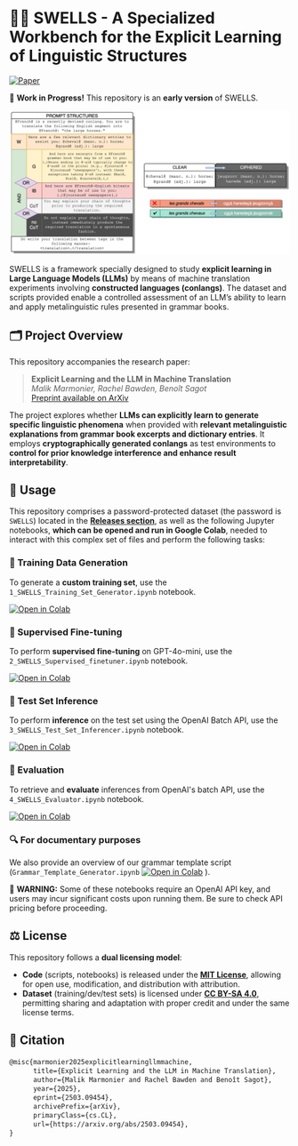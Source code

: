 # 🌊🌊 SWELLS - A Specialized Workbench for the Explicit Learning of Linguistic Structures
[![Paper](http://img.shields.io/badge/Arxiv:2503.09454-B31B1B.svg)](https://arxiv.org/abs/2503.09454)

🚧 **Work in Progress!** This repository is an **early version** of SWELLS.

<p align="center">
  <picture>
    <!-- Dark Mode SVG -->
    <source srcset="SWELLS_dark.svg" media="(prefers-color-scheme: dark)">
    <!-- Light Mode SVG (Default) -->
    <img src="SWELLS.svg" alt="Synoptic Illustration" width="800">
  </picture>
</p>


SWELLS is a framework specially designed to study **explicit learning in Large Language Models (LLMs)** by means of machine translation experiments involving **constructed languages (conlangs)**. The dataset and scripts provided enable a controlled assessment of an LLM’s ability to learn and apply metalinguistic rules presented in grammar books.

## 🗂 **Project Overview**

This repository accompanies the research paper:

> **Explicit Learning and the LLM in Machine Translation**  
> *Malik Marmonier, Rachel Bawden, Benoît Sagot*  
> [Preprint available on ArXiv](https://arxiv.org/abs/2503.09454)

The project explores whether **LLMs can explicitly learn to generate specific linguistic phenomena** when provided with **relevant metalinguistic explanations from grammar book excerpts and dictionary entries**. It employs **cryptographically generated conlangs** as test environments to **control for prior knowledge interference and enhance result interpretability**.

## 🧩 **Usage**

This repository comprises a password-protected dataset (the password is `SWELLS`) located in the **[Releases section](https://github.com/mmarmonier/SWELLS/releases)**, as well as the following Jupyter notebooks, **which can be opened and run in Google Colab**, needed to interact with this complex set of files and perform the following tasks:

### **🔹 Training Data Generation**
To generate a **custom training set**, use the `1_SWELLS_Training_Set_Generator.ipynb` notebook. 

<a target="_blank" href="https://colab.research.google.com/github/mmarmonier/SWELLS/blob/main/1_SWELLS_Training_Set_Generator.ipynb">
  <img src="https://colab.research.google.com/assets/colab-badge.svg" alt="Open in Colab"/>
</a>

### **🔹 Supervised Fine-tuning**
To perform **supervised fine-tuning** on GPT-4o-mini, use the `2_SWELLS_Supervised_finetuner.ipynb` notebook.

<a target="_blank" href="https://colab.research.google.com/github/mmarmonier/SWELLS/blob/main/2_SWELLS_Supervised_finetuner.ipynb">
  <img src="https://colab.research.google.com/assets/colab-badge.svg" alt="Open in Colab"/>
</a>


### **🔹 Test Set Inference**
To perform **inference** on the test set using the OpenAI Batch API, use the `3_SWELLS_Test_Set_Inferencer.ipynb` notebook.

<a target="_blank" href="https://colab.research.google.com/github/mmarmonier/SWELLS/blob/main/3_SWELLS_Test_Set_Inferencer.ipynb">
  <img src="https://colab.research.google.com/assets/colab-badge.svg" alt="Open in Colab"/>
</a>


### **🔹 Evaluation**
To retrieve and **evaluate** inferences from OpenAI's batch API, use the `4_SWELLS_Evaluator.ipynb` notebook.

<a target="_blank" href="https://colab.research.google.com/github/mmarmonier/SWELLS/blob/main/4_SWELLS_Evaluator.ipynb">
  <img src="https://colab.research.google.com/assets/colab-badge.svg" alt="Open in Colab"/>
</a>


### 🔍 **For documentary purposes** 
We also provide an overview of our grammar template script (`Grammar_Template_Generator.ipynb` <a target="_blank" href="https://colab.research.google.com/github/mmarmonier/SWELLS/blob/main/Grammar_Template_Generator.ipynb">
  <img src="https://colab.research.google.com/assets/colab-badge.svg" alt="Open in Colab"/></a> ).

🚨 **WARNING:** Some of these notebooks require an OpenAI API key, and users may incur significant costs upon running them. Be sure to check API pricing before proceeding.

## ⚖ **License**
This repository follows a **dual licensing model**:

- **Code** (scripts, notebooks) is released under the **[MIT License](https://opensource.org/license/mit/)**, allowing for open use, modification, and distribution with attribution.
- **Dataset** (training/dev/test sets) is licensed under **[CC BY-SA 4.0](http://creativecommons.org/licenses/by/4.0/)**, permitting sharing and adaptation with proper credit and under the same license terms.

## 📝 **Citation**
```
@misc{marmonier2025explicitlearningllmmachine,
      title={Explicit Learning and the LLM in Machine Translation}, 
      author={Malik Marmonier and Rachel Bawden and Benoît Sagot},
      year={2025},
      eprint={2503.09454},
      archivePrefix={arXiv},
      primaryClass={cs.CL},
      url={https://arxiv.org/abs/2503.09454}, 
}
```
